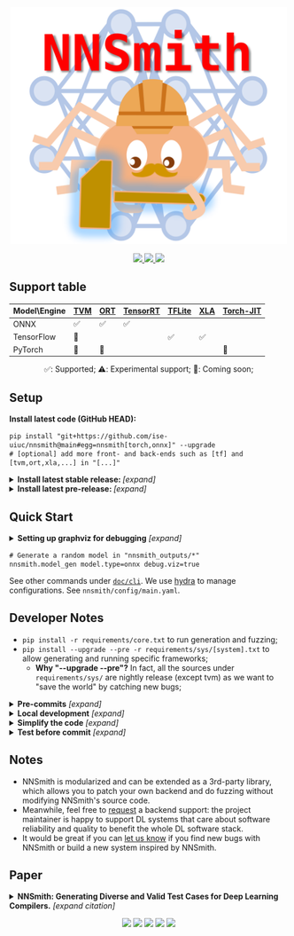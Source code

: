 <p align="center">
    <img src="https://github.com/ganler/nnsmith-logo/raw/master/nnsmith-logo.svg", width="500">
</p>

<p align="center">
    <a href="https://github.com/ise-uiuc/nnsmith/actions/workflows/ci.yaml"><img src="https://github.com/ise-uiuc/nnsmith/actions/workflows/ci.yaml/badge.svg">
    <a href="https://pypi.org/project/nnsmith/"><img src="https://img.shields.io/pypi/v/nnsmith?color=g">
    <a href="https://github.com/ise-uiuc/nnsmith/blob/main/LICENSE"><img src="https://img.shields.io/pypi/l/nnsmith"></a>
</p>

## Support table

<center>

| Model\Engine | [TVM](https://github.com/apache/tvm) | [ORT](https://github.com/microsoft/onnxruntime) | [TensorRT](https://github.com/NVIDIA/TensorRT) | [TFLite](https://www.tensorflow.org/lite) | [XLA](https://www.tensorflow.org/xla) | [Torch-JIT](https://pytorch.org/docs/stable/jit.html) |
| ------------ | ------------------------------------ | ----------------------------------------------- | ---------------------------------------------- | ----------------------------------------- | ------------------------------------- | ----------------------------------------------------- |
| ONNX         | ✅                                    | ✅                                               | ✅                                              |                                           |                                       |                                                       |
| TensorFlow   | 🔨                                    |                                                 |                                                | ✅                                         | ✅                                     |                                                       |
| PyTorch      | 🔨                                    | 🔨                                               |                                                |                                           |                                       | 🔨                                                     |




✅: Supported; ⚠️: Experimental support; 🔨: Coming soon;

</center>

## Setup

**Install latest code (GitHub HEAD):**

```shell
pip install "git+https://github.com/ise-uiuc/nnsmith@main#egg=nnsmith[torch,onnx]" --upgrade
# [optional] add more front- and back-ends such as [tf] and [tvm,ort,xla,...] in "[...]"
```

<details><summary><b>Install latest stable release: </b> <i>[expand]</i></summary>
<div>

```shell
pip install "nnsmith[torch,onnx]" --upgrade
```

</div>
</details>

<details><summary><b>Install latest pre-release: </b> <i>[expand]</i></summary>
<div>

```shell
pip install "nnsmith[torch,onnx]"                     \
            --pre --upgrade                           \
            --index-url https://test.pypi.org/simple/ \
            --extra-index-url https://pypi.org/simple/
```

</div>
</details>


## Quick Start

<details><summary><b>Setting up graphviz for debugging</b> <i>[expand]</i></summary>
<div>

Graphviz provides `dot` for visualizing graphs in nice pictures. But it needs to be installed via the following methods:

```shell
sudo apt-get install graphviz graphviz-dev      # Linux
brew install graphviz                           # MacOS
conda install --channel conda-forge pygraphviz  # Conda
choco install graphviz                          # Windows

pip install pygraphviz  # Final step.
```

Also see [pygraphviz install guidance](https://pygraphviz.github.io/documentation/stable/install.html).

</div>
</details>

```shell
# Generate a random model in "nnsmith_outputs/*"
nnsmith.model_gen model.type=onnx debug.viz=true
```

See other commands under [`doc/cli`](doc/cli.md). We use [hydra](https://hydra.cc/) to manage configurations. See `nnsmith/config/main.yaml`.

## Developer Notes

- `pip install -r requirements/core.txt` to run generation and fuzzing;
- `pip install --upgrade --pre -r requirements/sys/[system].txt` to allow generating and running specific frameworks;
  -  **Why "--upgrade --pre"?** In fact, all the sources under `requirements/sys/` are nightly release (except tvm) as we want to "save the world" by catching new bugs;

<details><summary><b>Pre-commits</b> <i>[expand]</i></summary>
<div>

You can use `pre-commit` to simpify development:

- `pip install -r requirements/dev.txt`;
- `pre-commit install`;
- `pre-commit` will run upon a commit; To explicitly run `pre-commit` for all files: `pre-commit run --all-files`.

</div>
</details>

<details><summary><b>Local development</b> <i>[expand]</i></summary>
<div>

- Develop locally by setting `export PYTHONPATH=$PYTHONPATH:$(pwd)` (`pwd` should be this git folder.)
- Set `PYTHONPATH=""` when doing `pip install nnsmith` from online version.

</div>
</details>

<details><summary><b>Simplify the code</b> <i>[expand]</i></summary>
<div>

*Simplicity is prerequisite for reliability.* --Edsger W. Dijkstra

We want **code simplicity**: keeping minimal dependencies and focusing on a small set of simple APIs to make NNSmith maintainable to developers and reliable to users.

</div>
</details>

<details><summary><b>Test before commit</b> <i>[expand]</i></summary>
<div>

```shell
# env of torch & tf will conflict so split their unit tests.
pytest tests/core -s
pytest tests/torch -s
pytest tests/tensorflow -s
```

</div>
</details>

## Notes

+ NNSmith is modularized and can be extended as a 3rd-party library, which allows you to patch your own backend and do fuzzing without modifying NNSmith's source code.
+ Meanwhile, feel free to [request](https://github.com/ise-uiuc/nnsmith/issues) a backend support: the project maintainer is happy to support DL systems that care about software reliability and quality to benefit the whole DL software stack.
+ It would be great if you can [let us know](https://github.com/ise-uiuc/nnsmith/issues) if you find new bugs with NNSmith or build a new system inspired by NNSmith.

## Paper

<details><summary><b>NNSmith: Generating Diverse and Valid Test Cases for Deep Learning Compilers.</b> <i>[expand citation]</i></summary>
<div>

```bibtex
@inproceedings{liu2023nnsmith,
  title={Nnsmith: Generating diverse and valid test cases for deep learning compilers},
  author={Liu, Jiawei and Lin, Jinkun and Ruffy, Fabian and Tan, Cheng and Li, Jinyang and Panda, Aurojit and Zhang, Lingming},
  booktitle={Proceedings of the 28th ACM International Conference on Architectural Support for Programming Languages and Operating Systems, Volume 2},
  pages={530--543},
  year={2023}
}
```

</div>
</details>

<p align="center">
    <a href="https://dl.acm.org/doi/10.1145/3575693.3575707"><img src="https://img.shields.io/badge/Paper-ASPLOS'23-a55fed.svg"></a>
    <a href="https://arxiv.org/abs/2207.13066"><img src="https://img.shields.io/badge/arXiv-2207.13066-b31b1b.svg"></a>
    <a href="http://nnsmith-asplos.rtfd.io/"><img src="https://img.shields.io/badge/artifact-doc-black.svg"></a>
    <a href="https://github.com/ganler/nnsmith-asplos-artifact"><img src="https://img.shields.io/badge/artifact-git-black.svg"></a>
    <a href="https://doi.org/10.5281/zenodo.7222132"><img src="https://zenodo.org/badge/DOI/10.5281/zenodo.7222132.svg"></a>
</p>
